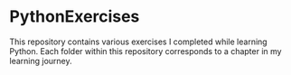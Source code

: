 # PythonExercises
This repository contains various exercises I completed while learning Python. 
Each folder within this repository corresponds to a chapter in my learning journey.
